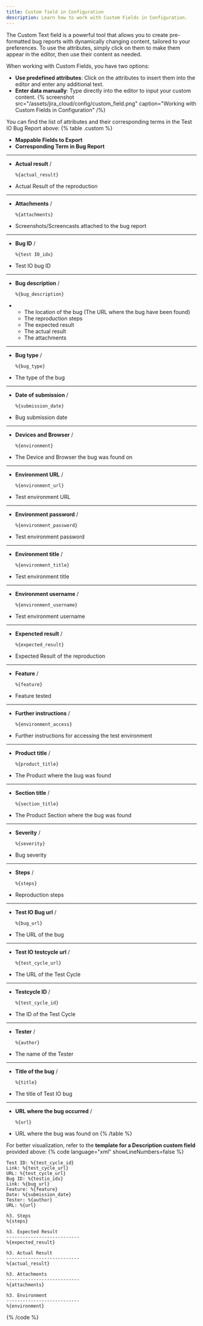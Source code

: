 ```yaml
---
title: Custom field in Configuration
description: Learn how to work with Custom Fields in Configuration.
---
```


The Custom Text field is a powerful tool that allows you to create pre-formatted bug reports with dynamically changing content, tailored to your preferences. To use the attributes, simply click on them to make them appear in the editor, then use their content as needed.

When working with Custom Fields, you have two options:

- **Use predefined attributes**: Click on the attributes to insert them into the editor and enter any additional text.
- **Enter data manually**: Type directly into the editor to input your custom content.
  {% screenshot src="/assets/jira_cloud/config/custom_field.png" caption="Working with Custom Fields in Configuration" /%}

You can find the list of attributes and their corresponding terms in the Test IO Bug Report above:
{% table .custom %}

- **Mappable Fields to Export**
- **Corresponding Term in Bug Report**

---

- **Actual result** /
  ```custom_field
  %{actual_result}
  ```
- Actual Result of the reproduction

---

- **Attachments** /
  ```custom_field
  %{attachments}
  ```
- Screenshots/Screencasts attached to the bug report

---

- **Bug ID** /
  ```custom_field
  %{test IO_idx}
  ```
- Test IO bug ID

---

- **Bug description** /
  ```custom_field
  %{bug_description}
  ```
- - The location of the bug (The URL where the bug have been found)
  - The reproduction steps
  - The expected result
  - The actual result
  - The attachments

---

- **Bug type** /
  ```custom_field
  %{bug_type}
  ```
- The type of the bug

---

- **Date of submission** /
  ```custom_field
  %{submission_date}
  ```
- Bug submission date

---

- **Devices and Browser** /
  ```custom_field
  %{environment}
  ```
- The Device and Browser the bug was found on

---

- **Environment URL** /
  ```custom_field
  %{environment_url}
  ```
- Test environment URL

---

- **Environment password** /
  ```custom_field
  %{environment_password}
  ```
- Test environment password

---

- **Environment title** /
  ```custom_field
  %{environment_title}
  ```
- Test environment title

---

- **Environment username** /
  ```custom_field
  %{environment_username}
  ```
- Test environment username

---

- **Expencted result** /
  ```custom_field
  %{expected_result}
  ```
- Expected Result of the reproduction

---

- **Feature** /
  ```custom_field
  %{feature}
  ```
- Feature tested

---

- **Further instructions** /
  ```custom_field
  %{environment_access}
  ```
- Further instructions for accessing the test environment

---

- **Product title** /
  ```custom_field
  %{product_title}
  ```
- The Product where the bug was found

---

- **Section title** /
  ```custom_field
  %{section_title}
  ```
- The Product Section where the bug was found

---

- **Severity** /
  ```custom_field
  %{severity}
  ```
- Bug severity

---

- **Steps** /
  ```custom_field
  %{steps}
  ```
- Reproduction steps

---

- **Test IO Bug url** /
  ```custom_field
  %{bug_url}
  ```
- The URL of the bug

---

- **Test IO testcycle url** /
  ```custom_field
  %{test_cycle_url}
  ```
- The URL of the Test Cycle

---

- **Testcycle ID** /
  ```custom_field
  %{test_cycle_id}
  ```
- The ID of the Test Cycle

---

- **Tester** /
  ```custom_field
  %{author}
  ```
- The name of the Tester

---

- **Title of the bug** /
  ```custom_field
  %{title}
  ```
- The title of Test IO bug

---

- **URL where the bug occurred** /
  ```custom_field
  %{url}
  ```
- URL where the bug was found on
  {% /table %}

For better visualization, refer to the **template for a Description custom field** provided above:
{% code language="xml" showLineNumbers=false %}

```
Test ID: %{test_cycle_id}
Link: %{test_cycle_url}
URL: %{test_cycle_url}
Bug ID: %{testio_idx}
Link: %{bug_url}
Feature: %{feature}
Date: %{submission_date}
Tester: %{author}
URL: %{url}

h3. Steps
%{steps}

h3. Expected Result
---------------------------
%{expected_result}

h3. Actual Result
---------------------------
%{actual_result}

h3. Attachments
---------------------------
%{attachments}

h3. Environment
---------------------------
%{environment}
```

{% /code %}
